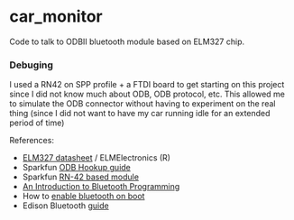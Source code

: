 # car_monitor
Code to talk to ODBII bluetooth module based on ELM327 chip.

### Debuging

I used a RN42 on SPP profile + a FTDI board to get starting on this project since I did not know much about ODB, 
ODB protocol, etc.  This allowed me to simulate the ODB connector without having to experiment on the real thing
(since I did not want to have my car running idle for an extended period of time)

References:
- [ELM327 datasheet](http://elmelectronics.com/DSheets/ELM327DS.pdf) / ELMElectronics \(R\)
- Sparkfun [ODB Hookup guide](https://learn.sparkfun.com/tutorials/obd-ii-uart-hookup-guide)
- Sparkfun [RN-42 based module](https://www.sparkfun.com/products/12576)  
- [An Introduction to Bluetooth Programming](http://people.csail.mit.edu/albert/bluez-intro)
- How to [enable bluetooth on boot](http://rwx.io/blog/2015/02/18/seting-up-an-edison/)
- Edison Bluetooth [guide](http://download.intel.com/support/edison/sb/edisonbluetooth_331704004.pdf) 
